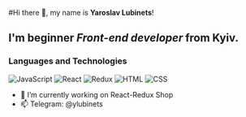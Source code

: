 #Hi there 👋, my name is **Yaroslav Lubinets**!
## I'm beginner *Front-end developer* from Kyiv.
### Languages and Technologies
![JavaScript](https://img.shields.io/badge/-JavaScript-090909?style=for-the-badge&logo=javascript)
![React](https://img.shields.io/badge/-React-090909?style=for-the-badge&logo=react)
![Redux](https://img.shields.io/badge/-Redux-090909?style=for-the-badge&logo=redux)
![HTML](https://img.shields.io/badge/-HTML-090909?style=for-the-badge&logo=html5)
![CSS](https://img.shields.io/badge/-CSS-090909?style=for-the-badge&logo=css3)
- 🔭 I’m currently working on React-Redux Shop
- 📫 Telegram: @ylubinets

